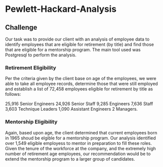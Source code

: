 # Pewlett-Hackard-Analysis

## Challenge
Our task was to provide our client with an analysis of employee data to identify employees that are eligible for retirement (by title) and find those that are eligible for a mentorship program.  The main tool used was Postgresql to perform the analysis.

### Retirement Eligibility
Per the criteria given by the client base on age of the employees, we were able to take all employee records, determine those that were still employed and establish a list of 72,458 employees eligible for retirement by title as follows:

25,916 Senior Engineers
24,926 Senior Staff
9,285 Engineers
7,636 Staff
3,603 Technique Leaders
1,090 Assistant Engineers
2 Managers.

### Mentorship Eligibility
Again, based upon age, the client determined that current employees born in 1965 shoud be elgible for a mentorship program.  Our analysis identified
over 1,549 eligible employess to mentor in preparation to fill these roles.  Given the tenure of the workforce at the company, and the extremely high number of retirement age employees, our recommendation would be to extend the mentorship program to a larger group of candidates.   
